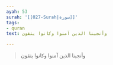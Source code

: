 ```yaml
---
ayah: 53
surah: '[[027-Surah|سورة]]'
tags:
- quran
text: وأنجينا الذين آمنوا وكانوا يتقون

---
```

> وأنجينا الذين آمنوا وكانوا يتقون

